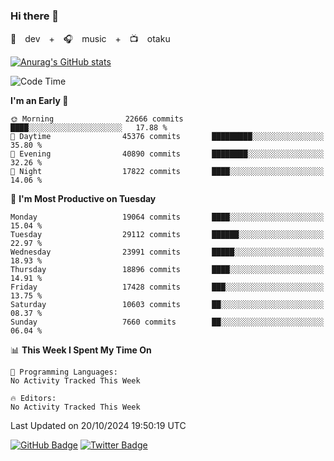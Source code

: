 ### Hi there 👋

🚀　dev　+　🎧　music　+　📺　otaku


[![Anurag's GitHub stats](https://github-readme-stats.vercel.app/api?username=koheitasaka&count_private=true&show_icons=true&theme=monokai)](https://github.com/koheitasaka/github-readme-stats)

<!--START_SECTION:waka-->
![Code Time](http://img.shields.io/badge/Code%20Time-1%2C161%20hrs%2023%20mins-blue)

**I'm an Early 🐤** 

```text
🌞 Morning                22666 commits       ████░░░░░░░░░░░░░░░░░░░░░   17.88 % 
🌆 Daytime                45376 commits       █████████░░░░░░░░░░░░░░░░   35.80 % 
🌃 Evening                40890 commits       ████████░░░░░░░░░░░░░░░░░   32.26 % 
🌙 Night                  17822 commits       ████░░░░░░░░░░░░░░░░░░░░░   14.06 % 
```
📅 **I'm Most Productive on Tuesday** 

```text
Monday                   19064 commits       ████░░░░░░░░░░░░░░░░░░░░░   15.04 % 
Tuesday                  29112 commits       ██████░░░░░░░░░░░░░░░░░░░   22.97 % 
Wednesday                23991 commits       █████░░░░░░░░░░░░░░░░░░░░   18.93 % 
Thursday                 18896 commits       ████░░░░░░░░░░░░░░░░░░░░░   14.91 % 
Friday                   17428 commits       ███░░░░░░░░░░░░░░░░░░░░░░   13.75 % 
Saturday                 10603 commits       ██░░░░░░░░░░░░░░░░░░░░░░░   08.37 % 
Sunday                   7660 commits        ██░░░░░░░░░░░░░░░░░░░░░░░   06.04 % 
```


📊 **This Week I Spent My Time On** 

```text
💬 Programming Languages: 
No Activity Tracked This Week

🔥 Editors: 
No Activity Tracked This Week
```


 Last Updated on 20/10/2024 19:50:19 UTC
<!--END_SECTION:waka-->

[![GitHub Badge](https://img.shields.io/badge/GitHub-100000?style=for-the-badge&logo=github&logoColor=white)](https://github.com/koheitasaka)
[![Twitter Badge](https://img.shields.io/badge/Twitter-1DA1F2?style=for-the-badge&logo=twitter&logoColor=white)](https://twitter.com/sleep_asleep_)
